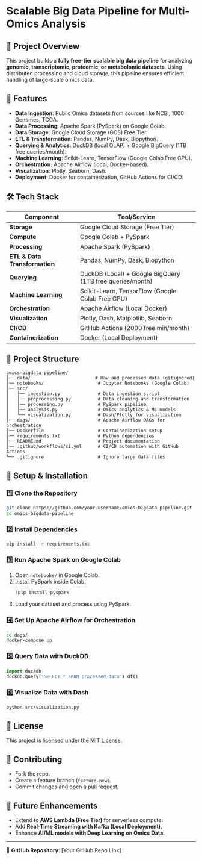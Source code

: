 # **Scalable Big Data Pipeline for Multi-Omics Analysis**

## **📌 Project Overview**
This project builds a **fully free-tier scalable big data pipeline** for analyzing **genomic, transcriptomic, proteomic, or metabolomic datasets**. Using distributed processing and cloud storage, this pipeline ensures efficient handling of large-scale omics data.

## **🚀 Features**
- **Data Ingestion**: Public Omics datasets from sources like NCBI, 1000 Genomes, TCGA.
- **Data Processing**: Apache Spark (PySpark) on Google Colab.
- **Data Storage**: Google Cloud Storage (GCS) Free Tier.
- **ETL & Transformation**: Pandas, NumPy, Dask, Biopython.
- **Querying & Analytics**: DuckDB (local OLAP) + Google BigQuery (1TB free queries/month).
- **Machine Learning**: Scikit-Learn, TensorFlow (Google Colab Free GPU).
- **Orchestration**: Apache Airflow (local, Docker-based).
- **Visualization**: Plotly, Seaborn, Dash.
- **Deployment**: Docker for containerization, GitHub Actions for CI/CD.

## **🛠️ Tech Stack**
| Component        | Tool/Service  |
|----------------|--------------|
| **Storage** | Google Cloud Storage (Free Tier) |
| **Compute** | Google Colab + PySpark |
| **Processing** | Apache Spark (PySpark) |
| **ETL & Data Transformation** | Pandas, NumPy, Dask, Biopython |
| **Querying** | DuckDB (Local) + Google BigQuery (1TB free queries/month) |
| **Machine Learning** | Scikit-Learn, TensorFlow (Google Colab Free GPU) |
| **Orchestration** | Apache Airflow (Local Docker) |
| **Visualization** | Plotly, Dash, Matplotlib, Seaborn |
| **CI/CD** | GitHub Actions (2000 free min/month) |
| **Containerization** | Docker (Local Deployment) |

## **📂 Project Structure**
```
omics-bigdata-pipeline/
│── data/                        # Raw and processed data (gitignored)
│── notebooks/                    # Jupyter Notebooks (Google Colab)
│── src/
│   │── ingestion.py              # Data ingestion script
│   │── preprocessing.py          # Data cleaning and transformation
│   │── processing.py             # PySpark pipeline
│   │── analysis.py               # Omics analytics & ML models
│   └── visualization.py          # Dash/Plotly for visualization
│── dags/                         # Apache Airflow DAGs for orchestration
│── Dockerfile                    # Containerization setup
│── requirements.txt              # Python dependencies
│── README.md                     # Project documentation
│── .github/workflows/ci.yml      # CI/CD automation with GitHub Actions
└── .gitignore                    # Ignore large data files
```

## **📌 Setup & Installation**
### **1️⃣ Clone the Repository**
```bash
git clone https://github.com/your-username/omics-bigdata-pipeline.git
cd omics-bigdata-pipeline
```

### **2️⃣ Install Dependencies**
```bash
pip install -r requirements.txt
```

### **3️⃣ Run Apache Spark on Google Colab**
1. Open `notebooks/` in Google Colab.
2. Install PySpark inside Colab:
   ```python
   !pip install pyspark
   ```
3. Load your dataset and process using PySpark.

### **4️⃣ Set Up Apache Airflow for Orchestration**
```bash
cd dags/
docker-compose up
```

### **5️⃣ Query Data with DuckDB**
```python
import duckdb
duckdb.query("SELECT * FROM processed_data").df()
```

### **6️⃣ Visualize Data with Dash**
```bash
python src/visualization.py
```

## **📜 License**
This project is licensed under the MIT License.

## **📧 Contributing**
- Fork the repo.
- Create a feature branch (`feature-new`).
- Commit changes and open a pull request.

## **🚀 Future Enhancements**
- Extend to **AWS Lambda (Free Tier)** for serverless compute.
- Add **Real-Time Streaming with Kafka (Local Deployment)**.
- Enhance **AI/ML models with Deep Learning on Omics Data**.

---
🔗 **GitHub Repository**: [Your GitHub Repo Link]
